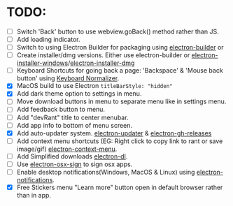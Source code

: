 # TODO:
 - [ ] Switch 'Back' button to use webview.goBack() method rather than JS.
 - [ ] Add loading indicator.
 - [ ] Switch to using Electron Builder for packaging using [electron-builder](https://www.npmjs.com/package/electron-builder) or
 - [ ] Create installer/dmg versions. Either use electron-builder or [electron-installer-windows](https://www.npmjs.com/package/electron-installer-windows)/[electron-installer-dmg](https://www.npmjs.com/package/electron-installer-dmg)
 - [ ] Keyboard Shortcuts for going back a page: 'Backspace' & 'Mouse back button' using [Keyboard Normalizer](https://www.npmjs.com/package/electron-shortcut-normalizer).
 - [x] MacOS build to use Electron `titleBarStyle: "hidden"`
 - [x] Add dark theme option to settings in menu.
 - [ ] Move download buttons in menu to separate menu like in settings menu.
 - [ ] Add feedback button to menu.
 - [ ] Add "devRant" title to center menubar.
 - [ ] Add app info to bottom of menu screen.
 - [x] Add auto-updater system. [electron-updater](https://www.npmjs.com/package/electron-updater) & [electron-gh-releases](https://www.npmjs.com/package/electron-gh-releases)
 - [ ] Add context menu shortcuts (EG: Right click to copy link to rant or save image/gif) [electron-context-menu](https://www.npmjs.com/package/electron-context-menu).
 - [ ] Add Simplified downloads [electron-dl](https://www.npmjs.com/package/electron-dl).
 - [ ] Use [electron-osx-sign](https://www.npmjs.com/package/electron-osx-sign) to sign osx apps.
 - [ ] Enable desktop notifications(Windows, MacOS & Linux) using [electron-notifications](https://www.npmjs.com/package/electron-notifications).
 - [x] Free Stickers menu "Learn more" button open in default browser rather than in app.

